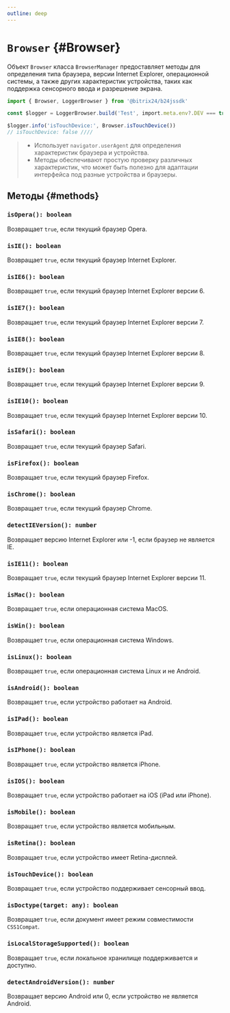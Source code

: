 ```yaml
---
outline: deep
---
```

# `Browser` {#Browser}

Объект `Browser` класса `BrowserManager` предоставляет методы для определения типа браузера, версии Internet Explorer, операционной системы,
а также других характеристик устройства, таких как поддержка сенсорного ввода и разрешение экрана.

```ts
import { Browser, LoggerBrowser } from '@bitrix24/b24jssdk'

const $logger = LoggerBrowser.build('Test', import.meta.env?.DEV === true)

$logger.info('isTouchDevice:', Browser.isTouchDevice())
// isTouchDevice: false ////
```

>- Использует `navigator.userAgent` для определения характеристик браузера и устройства.
>- Методы обеспечивают простую проверку различных характеристик, что может быть полезно для адаптации интерфейса под разные устройства и браузеры.

## Методы {#methods}

### `isOpera(): boolean`

Возвращает `true`, если текущий браузер Opera.

### `isIE(): boolean`

Возвращает `true`, если текущий браузер Internet Explorer.

### `isIE6(): boolean`

Возвращает `true`, если текущий браузер Internet Explorer версии 6.

### `isIE7(): boolean`

Возвращает `true`, если текущий браузер Internet Explorer версии 7.

### `isIE8(): boolean`

Возвращает `true`, если текущий браузер Internet Explorer версии 8.

### `isIE9(): boolean`

Возвращает `true`, если текущий браузер Internet Explorer версии 9.

### `isIE10(): boolean`

Возвращает `true`, если текущий браузер Internet Explorer версии 10.

### `isSafari(): boolean`

Возвращает `true`, если текущий браузер Safari.

### `isFirefox(): boolean`

Возвращает `true`, если текущий браузер Firefox.

### `isChrome(): boolean`

Возвращает `true`, если текущий браузер Chrome.

### `detectIEVersion(): number`

Возвращает версию Internet Explorer или -1, если браузер не является IE.

### `isIE11(): boolean`

Возвращает `true`, если текущий браузер Internet Explorer версии 11.

### `isMac(): boolean`

Возвращает `true`, если операционная система MacOS.

### `isWin(): boolean`

Возвращает `true`, если операционная система Windows.

### `isLinux(): boolean`

Возвращает `true`, если операционная система Linux и не Android.

### `isAndroid(): boolean`

Возвращает `true`, если устройство работает на Android.

### `isIPad(): boolean`

Возвращает `true`, если устройство является iPad.

### `isIPhone(): boolean`

Возвращает `true`, если устройство является iPhone.

### `isIOS(): boolean`

Возвращает `true`, если устройство работает на iOS (iPad или iPhone).

### `isMobile(): boolean`

Возвращает `true`, если устройство является мобильным.

### `isRetina(): boolean`

Возвращает `true`, если устройство имеет Retina-дисплей.

### `isTouchDevice(): boolean`

Возвращает `true`, если устройство поддерживает сенсорный ввод.

### `isDoctype(target: any): boolean`

Возвращает `true`, если документ имеет режим совместимости `CSS1Compat`.

### `isLocalStorageSupported(): boolean`

Возвращает `true`, если локальное хранилище поддерживается и доступно.

### `detectAndroidVersion(): number`

Возвращает версию Android или 0, если устройство не является Android.
